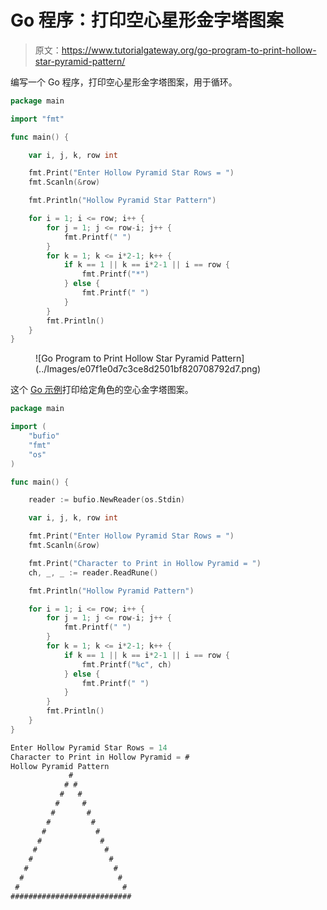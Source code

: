 # Go 程序：打印空心星形金字塔图案

> 原文：<https://www.tutorialgateway.org/go-program-to-print-hollow-star-pyramid-pattern/>

编写一个 Go 程序，打印空心星形金字塔图案，用于循环。

```go
package main

import "fmt"

func main() {

	var i, j, k, row int

	fmt.Print("Enter Hollow Pyramid Star Rows = ")
	fmt.Scanln(&row)

	fmt.Println("Hollow Pyramid Star Pattern")

	for i = 1; i <= row; i++ {
		for j = 1; j <= row-i; j++ {
			fmt.Printf(" ")
		}
		for k = 1; k <= i*2-1; k++ {
			if k == 1 || k == i*2-1 || i == row {
				fmt.Printf("*")
			} else {
				fmt.Printf(" ")
			}
		}
		fmt.Println()
	}
}
```

<figure class="wp-block-image size-large">![Go Program to Print Hollow Star Pyramid Pattern](../Images/e07f1e0d7c3ce8d2501bf820708792d7.png)</figure>

这个 [Go 示例](https://www.tutorialgateway.org/go-programs/)打印给定角色的空心金字塔图案。

```go
package main

import (
	"bufio"
	"fmt"
	"os"
)

func main() {

	reader := bufio.NewReader(os.Stdin)

	var i, j, k, row int

	fmt.Print("Enter Hollow Pyramid Star Rows = ")
	fmt.Scanln(&row)

	fmt.Print("Character to Print in Hollow Pyramid = ")
	ch, _, _ := reader.ReadRune()

	fmt.Println("Hollow Pyramid Pattern")

	for i = 1; i <= row; i++ {
		for j = 1; j <= row-i; j++ {
			fmt.Printf(" ")
		}
		for k = 1; k <= i*2-1; k++ {
			if k == 1 || k == i*2-1 || i == row {
				fmt.Printf("%c", ch)
			} else {
				fmt.Printf(" ")
			}
		}
		fmt.Println()
	}
}
```

```go
Enter Hollow Pyramid Star Rows = 14
Character to Print in Hollow Pyramid = #
Hollow Pyramid Pattern
             #
            # #
           #   #
          #     #
         #       #
        #         #
       #           #
      #             #
     #               #
    #                 #
   #                   #
  #                     #
 #                       #
###########################
```